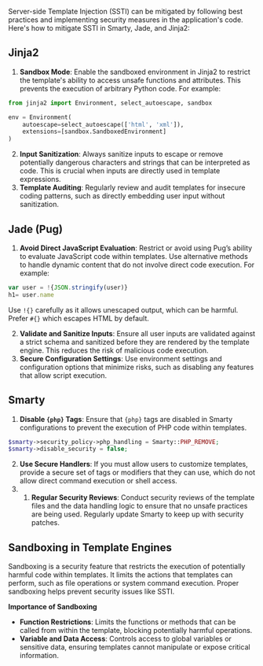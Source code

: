 Server-side Template Injection (SSTI) can be mitigated by following best practices and implementing security measures in the application's code. Here's how to mitigate SSTI in Smarty, Jade, and Jinja2:

## Jinja2
1. **Sandbox Mode**: Enable the sandboxed environment in Jinja2 to restrict the template's ability to access unsafe functions and attributes. This prevents the execution of arbitrary Python code. For example:
```python
from jinja2 import Environment, select_autoescape, sandbox

env = Environment(
    autoescape=select_autoescape(['html', 'xml']),
    extensions=[sandbox.SandboxedEnvironment]
)
```

2. **Input Sanitization**: Always sanitize inputs to escape or remove potentially dangerous characters and strings that can be interpreted as code. This is crucial when inputs are directly used in template expressions.
3. **Template Auditing**: Regularly review and audit templates for insecure coding patterns, such as directly embedding user input without sanitization.

## Jade (Pug)
1. **Avoid Direct JavaScript Evaluation**: Restrict or avoid using Pug’s ability to evaluate JavaScript code within templates. Use alternative methods to handle dynamic content that do not involve direct code execution. For example:

```node.js
var user = !{JSON.stringify(user)}
h1= user.name
```

Use `!{}` carefully as it allows unescaped output, which can be harmful. Prefer `#{}` which escapes HTML by default.

2. **Validate and Sanitize Inputs**: Ensure all user inputs are validated against a strict schema and sanitized before they are rendered by the template engine. This reduces the risk of malicious code execution.
3. **Secure Configuration Settings**: Use environment settings and configuration options that minimize risks, such as disabling any features that allow script execution.

## Smarty
1. **Disable `{php}` Tags**: Ensure that `{php}` tags are disabled in Smarty configurations to prevent the execution of PHP code within templates.
```php
$smarty->security_policy->php_handling = Smarty::PHP_REMOVE;
$smarty->disable_security = false;
```

2. **Use Secure Handlers**: If you must allow users to customize templates, provide a secure set of tags or modifiers that they can use, which do not allow direct command execution or shell access.
3. 1. **Regular Security Reviews**: Conduct security reviews of the template files and the data handling logic to ensure that no unsafe practices are being used. Regularly update Smarty to keep up with security patches.

## Sandboxing in Template Engines
Sandboxing is a security feature that restricts the execution of potentially harmful code within templates. It limits the actions that templates can perform, such as file operations or system command execution. Proper sandboxing helps prevent security issues like SSTI.

**Importance of Sandboxing**
- **Function Restrictions**: Limits the functions or methods that can be called from within the template, blocking potentially harmful operations.
- **Variable and Data Access**: Controls access to global variables or sensitive data, ensuring templates cannot manipulate or expose critical information.